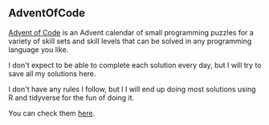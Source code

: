## AdventOfCode

[Advent of Code](https://adventofcode.com/) is an Advent calendar of small programming puzzles for a variety of skill sets and skill levels that can be solved in any programming language you like.

I don't expect to be able to complete each solution every day, but I will try to save all my solutions here.

I don't have any rules I follow, but I I will end up doing most solutions using R and tidyverse for the fun of doing it.

You can check them [here](https://jrosell.github.io/AdventOfCode/).